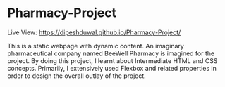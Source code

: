 # Pharmacy-Project
Live View: https://dipeshduwal.github.io/Pharmacy-Project/

This is a static webpage with dynamic content. An imaginary pharmaceutical company named BeeWell Pharmacy is imagined for the project. By doing this project, I learnt about Intermediate HTML and CSS concepts. Primarily, I extensively used Flexbox and related properties in order to design the overall outlay of the project. 

